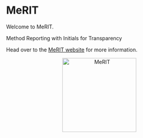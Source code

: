 # MeRIT

Welcome to MeRIT.

Method Reporting with Initials for Transparency

Head over to the [MeRIT website](http://www.merit.help/) for more information.


<div id="merit-logo">
  <div style="text-align: center;">
  <div class="wrapper">
    <img src="{{site.images_path | relative_url}}MeritLogo.png" alt="MeRIT"
      width="200" 
     height="200"> 
  </div>
</div>
  </div>
